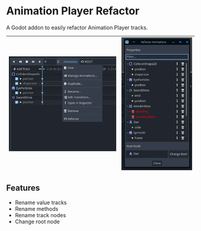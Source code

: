 # Animation Player Refactor
A Godot addon to easily refactor Animation Player tracks.

| ![New menu option](screenshots/new-menu-option.png) | ![Refactor dialogue](screenshots/refactor-dialogue.png) |
| -- | -- |

## Features
 - Rename value tracks
 - Rename methods
 - Rename track nodes
 - Change root node